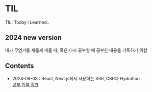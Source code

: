 # TIL

TIL: Today I Learned..

## 2024 new version

내가 무언가를 새롭게 배울 때, 혹은 다시 공부할 때 공부한 내용을 기록하기 위함

## Contents

- 2024-06-08 : React, Next.js에서 사용하는 SSR, CSR과 Hydration  
  [공부 기록 링크](https://github.com/heroleggo/TIL/blob/main/240608.md)
